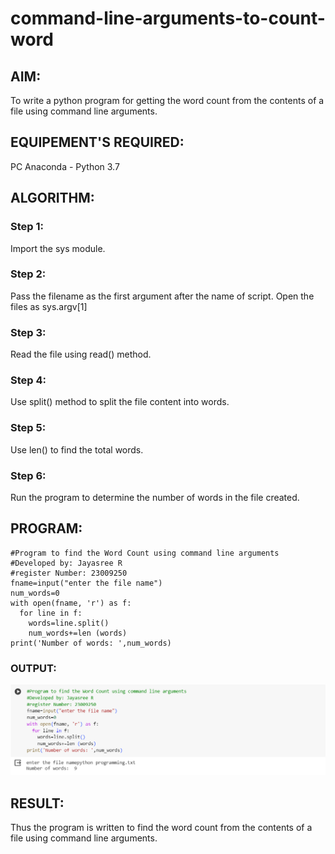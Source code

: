 # command-line-arguments-to-count-word
## AIM:
To write a python program for getting the word count from the contents of a file using command line arguments.
## EQUIPEMENT'S REQUIRED: 
PC
Anaconda - Python 3.7
## ALGORITHM: 
### Step 1:
Import the sys module.
### Step 2: 
Pass the filename as the first argument after the name of script. Open the files as sys.argv[1]
### Step 3: 
Read the file using read() method.
### Step 4:  
Use split() method to split the file content into words.
### Step 5: 
Use len() to find the total words.
### Step 6: 
Run the program to determine the number of words in the file created.
## PROGRAM:
```
#Program to find the Word Count using command line arguments
#Developed by: Jayasree R
#register Number: 23009250
fname=input("enter the file name")
num_words=0
with open(fname, 'r') as f:
  for line in f:
    words=line.split()
    num_words+=len (words)
print('Number of words: ',num_words)

```
### OUTPUT:
![OUTPUT](<Screenshot 2024-01-02 220420.png>)

## RESULT:
Thus the program is written to find the word count from the contents of a file using command line arguments.
